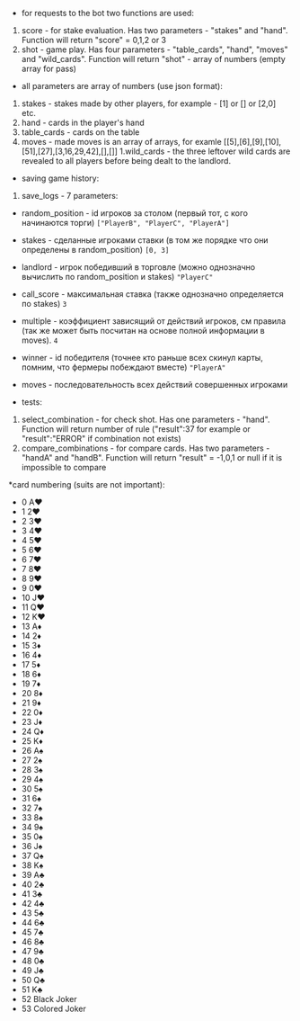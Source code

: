* for requests to the bot two functions are used:
1. score - for stake evaluation. Has two parameters - "stakes" and "hand". Function will return "score" = 0,1,2 or 3
1. shot - game play. Has four parameters - "table_cards", "hand", "moves" and "wild_cards". Function will return "shot" - array of numbers (empty array for pass)

* all parameters are array of numbers (use json format):
1. stakes - stakes made by other players, for example - [1] or [] or [2,0] etc.
1. hand - cards in the player's hand
1. table_cards - cards on the table
1. moves - made moves is an array of arrays, for examle [[5],[6],[9],[10],[51],[27],[3,16,29,42],[],[]]
1.wild_cards - the three leftover wild cards are revealed to all players before being dealt to the landlord.

* saving game history:
1. save_logs - 7 parameters:
* random_position - id игроков за столом (первый тот, с кого начинаются торги) `["PlayerB", "PlayerC", "PlayerA"]`
* stakes - сделанные игроками ставки (в том же порядке что они определены в random_position) `[0, 3]`
* landlord - игрок победивший в торговле (можно однозначно вычислить по random_position и stakes) `"PlayerC"`
* call_score - максимальная ставка (также однозначно определяется по stakes) `3`
* multiple - коэффициент зависящий от действий игроков, см правила (так же может быть посчитан на основе полной информации в moves). `4`
* winner - id победителя (точнее кто раньше всех скинул карты, помним, что фермеры побеждают вместе) `"PlayerA"`
* moves - последовательность всех действий совершенных игроками

* tests:
1. select_combination - for check shot. Has one parameters - "hand". Function will return number of rule ("result":37 for example or "result":"ERROR" if combination not exists)
1. compare_combinations - for compare cards. Has two parameters - "handA" and "handB". Function will return "result" = -1,0,1 or null if it is impossible to compare

*card numbering (suits are not important):
* 0 A♥
* 1 2♥
* 2 3♥
* 3 4♥
* 4 5♥
* 5 6♥
* 6 7♥
* 7 8♥
* 8 9♥
* 9 0♥
* 10 J♥
* 11 Q♥
* 12 K♥
* 13 A♦
* 14 2♦
* 15 3♦
* 16 4♦
* 17 5♦
* 18 6♦
* 19 7♦
* 20 8♦
* 21 9♦
* 22 0♦
* 23 J♦
* 24 Q♦
* 25 K♦
* 26 A♠
* 27 2♠
* 28 3♠
* 29 4♠
* 30 5♠
* 31 6♠
* 32 7♠
* 33 8♠
* 34 9♠
* 35 0♠
* 36 J♠
* 37 Q♠
* 38 K♠
* 39 A♣
* 40 2♣
* 41 3♣
* 42 4♣
* 43 5♣
* 44 6♣
* 45 7♣
* 46 8♣
* 47 9♣
* 48 0♣
* 49 J♣
* 50 Q♣
* 51 K♣
* 52 Black Joker
* 53 Colored Joker

